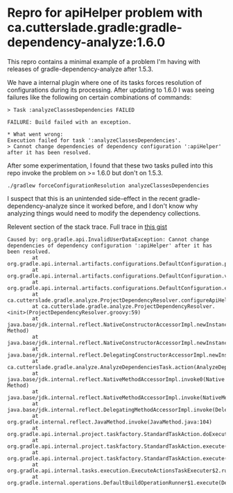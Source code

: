 # Repro for apiHelper problem with ca.cutterslade.gradle:gradle-dependency-analyze:1.6.0

This repro contains a minimal example of a problem I'm having with releases of gradle-dependency-analyze after 1.5.3.

We have a internal plugin where one of its tasks forces resolution of configurations during its processing. After updating to 1.6.0 I was seeing failures like the following on certain combinations of commands:

```
> Task :analyzeClassesDependencies FAILED

FAILURE: Build failed with an exception.

* What went wrong:
Execution failed for task ':analyzeClassesDependencies'.
> Cannot change dependencies of dependency configuration ':apiHelper' after it has been resolved.
```

After some experimentation, I found that these two tasks pulled into this repo invoke the problem on >= 1.6.0 but don't on 1.5.3.

```
./gradlew forceConfigurationResolution analyzeClassesDependencies
```

I suspect that this is an unintended side-effect in the recent gradle-dependency-analyze since it worked before, and I don't know why analyzing things would need to modify the dependency collections.

Relevent section of the stack trace. Full trace in [this gist](https://gist.github.com/jasonrclark/77bad41315b35b6e3a4bf2ef760e9214)

```
Caused by: org.gradle.api.InvalidUserDataException: Cannot change dependencies of dependency configuration ':apiHelper' after it has been resolved.
        at org.gradle.api.internal.artifacts.configurations.DefaultConfiguration.preventIllegalMutation(DefaultConfiguration.java:1260)
        at org.gradle.api.internal.artifacts.configurations.DefaultConfiguration.validateMutation(DefaultConfiguration.java:1229)
        at org.gradle.api.internal.artifacts.configurations.DefaultConfiguration.extendsFrom(DefaultConfiguration.java:382)
        at ca.cutterslade.gradle.analyze.ProjectDependencyResolver.configureApiHelperConfiguration(ProjectDependencyResolver.groovy:280)
        at ca.cutterslade.gradle.analyze.ProjectDependencyResolver.<init>(ProjectDependencyResolver.groovy:59)
        at java.base/jdk.internal.reflect.NativeConstructorAccessorImpl.newInstance0(Native Method)
        at java.base/jdk.internal.reflect.NativeConstructorAccessorImpl.newInstance(NativeConstructorAccessorImpl.java:62)
        at java.base/jdk.internal.reflect.DelegatingConstructorAccessorImpl.newInstance(DelegatingConstructorAccessorImpl.java:45)
        at ca.cutterslade.gradle.analyze.AnalyzeDependenciesTask.action(AnalyzeDependenciesTask.groovy:52)
        at java.base/jdk.internal.reflect.NativeMethodAccessorImpl.invoke0(Native Method)
        at java.base/jdk.internal.reflect.NativeMethodAccessorImpl.invoke(NativeMethodAccessorImpl.java:62)
        at java.base/jdk.internal.reflect.DelegatingMethodAccessorImpl.invoke(DelegatingMethodAccessorImpl.java:43)
        at org.gradle.internal.reflect.JavaMethod.invoke(JavaMethod.java:104)
        at org.gradle.api.internal.project.taskfactory.StandardTaskAction.doExecute(StandardTaskAction.java:58)
        at org.gradle.api.internal.project.taskfactory.StandardTaskAction.execute(StandardTaskAction.java:51)
        at org.gradle.api.internal.project.taskfactory.StandardTaskAction.execute(StandardTaskAction.java:29)
        at org.gradle.api.internal.tasks.execution.ExecuteActionsTaskExecuter$2.run(ExecuteActionsTaskExecuter.java:494)
        at org.gradle.internal.operations.DefaultBuildOperationRunner$1.execute(DefaultBuildOperationRunner.java:29)
```
